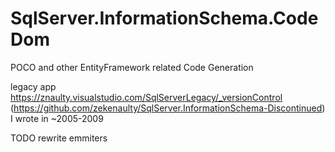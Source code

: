 # SqlServer.InformationSchema.CodeDom
POCO and other EntityFramework related Code Generation

legacy app https://znaulty.visualstudio.com/SqlServerLegacy/_versionControl (https://github.com/zekenaulty/SqlServer.InformationSchema-Discontinued) I wrote in ~2005-2009

TODO rewrite emmiters

